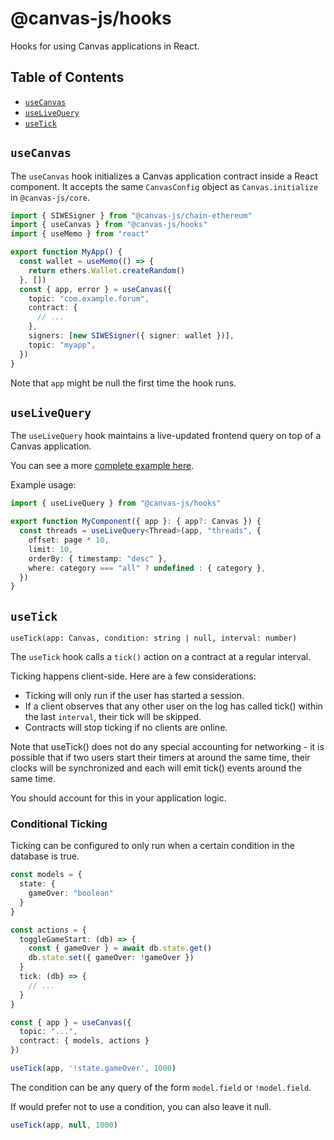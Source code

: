 # @canvas-js/hooks

Hooks for using Canvas applications in React.

## Table of Contents

- [`useCanvas`](#usecanvas)
- [`useLiveQuery`](#uselivequery)
- [`useTick`](#usetick)

## `useCanvas`

The `useCanvas` hook initializes a Canvas application contract inside a React component. It accepts the same `CanvasConfig` object as `Canvas.initialize` in `@canvas-js/core`.

```ts
import { SIWESigner } from "@canvas-js/chain-ethereum"
import { useCanvas } from "@canvas-js/hooks"
import { useMemo } from "react"

export function MyApp() {
  const wallet = useMemo(() => {
    return ethers.Wallet.createRandom()
  }, [])
  const { app, error } = useCanvas({
    topic: "com.example.forum",
    contract: {
      // ...
    },
    signers: [new SIWESigner({ signer: wallet })],
    topic: "myapp",
  })
}
```

Note that `app` might be null the first time the hook runs.

## `useLiveQuery`

The `useLiveQuery` hook maintains a live-updated frontend query on top of a Canvas application.

You can see a more [complete example here](/readme-core.html#subscribing-to-live-queries).

Example usage:

```ts
import { useLiveQuery } from "@canvas-js/hooks"

export function MyComponent({ app }: { app?: Canvas }) {
  const threads = useLiveQuery<Thread>(app, "threads", {
    offset: page * 10,
    limit: 10,
    orderBy: { timestamp: "desc" },
    where: category === "all" ? undefined : { category },
  })
}
```

## `useTick`

`useTick(app: Canvas, condition: string | null, interval: number)`

The `useTick` hook calls a `tick()` action on a contract at a regular interval.

Ticking happens client-side. Here are a few considerations:

- Ticking will only run if the user has started a session.
- If a client observes that any other user on the log has called tick()
  within the last `interval`, their tick will be skipped.
- Contracts will stop ticking if no clients are online.

Note that useTick() does not do any special accounting for networking -
it is possible that if two users start their timers at around the same time, their
clocks will be synchronized and each will emit tick() events around the same time.

You should account for this in your application logic.

### Conditional Ticking

Ticking can be configured to only run when a certain condition in the database is true.

```ts
const models = {
  state: {
    gameOver: "boolean"
  }
}

const actions = {
  toggleGameStart: (db) => {
    const { gameOver } = await db.state.get()
    db.state.set({ gameOver: !gameOver })
  }
  tick: (db} => {
    // ...
  }
}

const { app } = useCanvas({
  topic: "...",
  contract: { models, actions }
})

useTick(app, '!state.gameOver', 1000)
```

The condition can be any query of the form `model.field` or `!model.field`.

If would prefer not to use a condition, you can also leave it null.

```ts
useTick(app, null, 1000)
```
